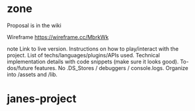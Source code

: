 # zone
Proposal is in the wiki 


Wireframe
https://wireframe.cc/MbrkWk


note
Link to live version.
Instructions on how to play/interact with the project.
List of techs/languages/plugins/APIs used.
Technical implementation details with code snippets (make sure it looks good).
To-dos/future features.
No .DS_Stores / debuggers / console.logs.
Organize into /assets and /lib.
# janes-project
